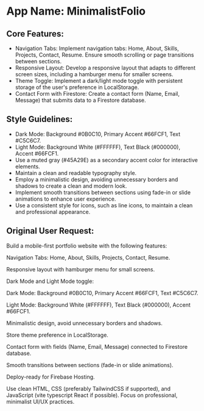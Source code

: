 # **App Name**: MinimalistFolio

## Core Features:

- Navigation Tabs: Implement navigation tabs: Home, About, Skills, Projects, Contact, Resume. Ensure smooth scrolling or page transitions between sections.
- Responsive Layout: Develop a responsive layout that adapts to different screen sizes, including a hamburger menu for smaller screens.
- Theme Toggle: Implement a dark/light mode toggle with persistent storage of the user's preference in LocalStorage.
- Contact Form with Firestore: Create a contact form (Name, Email, Message) that submits data to a Firestore database.

## Style Guidelines:

- Dark Mode: Background #0B0C10, Primary Accent #66FCF1, Text #C5C6C7.
- Light Mode: Background White (#FFFFFF), Text Black (#000000), Accent #66FCF1.
- Use a muted gray (#45A29E) as a secondary accent color for interactive elements.
- Maintain a clean and readable typography style.
- Employ a minimalistic design, avoiding unnecessary borders and shadows to create a clean and modern look.
- Implement smooth transitions between sections using fade-in or slide animations to enhance user experience.
- Use a consistent style for icons, such as line icons, to maintain a clean and professional appearance.

## Original User Request:
Build a mobile-first portfolio website with the following features:

Navigation Tabs: Home, About, Skills, Projects, Contact, Resume.

Responsive layout with hamburger menu for small screens.

Dark Mode and Light Mode toggle:

Dark Mode: Background #0B0C10, Primary Accent #66FCF1, Text #C5C6C7.

Light Mode: Background White (#FFFFFF), Text Black (#000000), Accent #66FCF1.

Minimalistic design, avoid unnecessary borders and shadows.

Store theme preference in LocalStorage.

Contact form with fields (Name, Email, Message) connected to Firestore database.

Smooth transitions between sections (fade-in or slide animations).

Deploy-ready for Firebase Hosting.

Use clean HTML, CSS (preferably TailwindCSS if supported), and JavaScript (vite typescript React if possible). Focus on professional, minimalist UI/UX practices.
  
